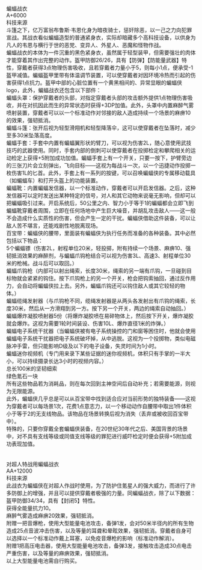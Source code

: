 <title>蝙蝠战衣</title>
<meta name="GENERATOR" content="WinCHM">
<meta http-equiv="Content-Type" content="text/html; charset=gb2312">
<br>
<br>蝙蝠战衣 
<br>A+6000 
<br>科技来源 
<br>斗篷之下，亿万富翁布鲁斯·韦恩化身为暗夜骑士，惩奸除恶，以一己之力向犯罪宣战。其战衣看似蝙蝠造型的普通紧身衣，实际却暗藏多个高科技设备，以供身为凡人的韦恩与横行于世的恶党、变异人、外星人、恶魔和怪物作战。 
<br>蝙蝠战衣的本体为一件沉重的黑色紧身衣，虽然属于轻型装甲，但需要强壮的肉体才能穿着其作出完整的动作。盔甲防御26/26，具有【防弹】【防能量武器】特性，穿戴者获得3点物理伤害吸收，且若穿戴者力量小于5，则每小1点，便承受-1盔甲减值。蝙蝠盔甲里带有体温调节装置，可以使穿戴者对因环境冷热而引起的伤害获得1点抗力。盔甲中部的心脏位置有一个黄黑相间的、异常显眼的蝙蝠侠logo，此外，蝙蝠战衣还包含以下部件： 
<br>蝙蝠头罩：保护穿戴者的头部，对指定穿戴者头部的攻击额外提供1点物理伤害吸收，并在对抗因此而生的异常状态时获得+3DP加值。此外，头罩中内置麻醉气雾喷射装置，穿戴者可以以一个标准动作对邻接的敌人造成持续一个场景的麻痹10的效果，强韧抵消。 
<br>蝙蝠斗篷：张开后视为轻型滑翔机和轻型降落伞，这可以使穿戴者在坠落时，减少至多30米坠落高度。 
<br>蝙蝠手套：手套中内置有蝙蝠翼形状的臂刀，可以视为伤害2L，随心意使用武技技巧的武器使用。同时，手套内部的倒刺可以使穿戴者在投掷检定和攀爬相关的运动检定上获得+5附加成功加值。蝙蝠手套上有一个开关，只要一按下，护臂旁边的三张刀片会立刻弹出，飞向目标——这视为每战斗一次，以一个迅捷动作投掷一枚伤害1L的匕首。此外，手套上有一系列的按键，可以召唤蝙蝠侠的专属移动载具（如蝙蝠车）和打开头盔上的功能装置。 
<br>蝙蝠靴：内置蝙蝠发信器，以一个标准动作，穿戴者可以开启发信器。之后，这种发信器可以定时发送出某种特定的信号，对人和其它动物来说毫无影响，但却可以把蝙蝠吸引过来。开启系统后，50公里之内、智力小于等于1的蝙蝠都会立即飞到蝙蝠靴穿戴者周围，立即在任何场地中产生巨大噪音，并胡乱攻击敌人——这一般不会造成什么实质性的伤害，但会产生一定的干扰。蝙蝠侠借助这件装备，可以让敌人苦不堪言，还能戏剧性地脱离现场。 
<br>百宝带：蝙蝠侠的腰带，里面装有蝙蝠侠为执行任务而准备的各种装备。其中必然包括以下物品： 
<br>5个蝙蝠镖（伤害2L，射程单位20米，轻投掷，附有持续一个场景、麻痹10、强韧抵消效果的麻醉剂，与蝙蝠爪钩枪结合可以视为伤害3L、高速3、射程单位30米的枪械。战斗后可以取回。） 
<br>蝙蝠爪钩枪（内部可以射出绳索，长度30米，绳索的另一端有爪钩，一旦碰到目标物就会紧紧的钩住。按下爪钩枪上的另一个开关，枪会把钩索抽回，通过反作用力，会自动将蝙蝠侠拉上去。另外，蝙蝠爪钩还可以钩住敌人或其它较轻的物体。） 
<br>蝙蝠缆绳发射器（与爪钩枪不同，缆绳发射器是从两头各发射出有爪钩的绳索，长度30米，然后从一方滑翔到另一方。按下另一个开关，两边的绳索自动抽回。） 
<br>蝙蝠爆炸凝胶喷射器5份（将爆炸凝胶喷在易碎物体上，然后按下开关，爆炸凝胶就会爆炸。这视为需要1轮时间装设、伤害10L、爆炸直径1米的炸弹。） 
<br>蝙蝠电子系统干扰器（当蝙蝠侠被有电子系统操控的门和窗等困住时，他就会使用蝙蝠电子系统干扰器把电子系统破坏掉，从中逃脱。这视为一个投掷物，类似电磁脉冲手雷，但只能影响D级及以下的电子设备，失灵时间为1小时。 
<br>蝙蝠迷你视频机（专门用来录下某些证据的迷你视频机，体积只有手掌的一半大小，可以持续摄录长达3小时的视频内容。） 
<br>总长100米的坚韧细索 
<br>绿色氪石一块 
<br>所有这些物品若为消耗品，则在每次回到主神空间后自动补充；若需要能源，则视为无限能源。 
<br>此外，蝙蝠侠几乎总是可以从百宝带中找到适合应对当前形势的独特装备——这视为穿戴者可以每场景1次，花费1点意志力，以一个移动动作自腰带中取出1件体积小于等于2的无支线物品。该物品在场景转换后视为消失（丢弃或被收回百宝带中）。 
<br>特殊的，只要你穿戴全套蝙蝠侠装备，在20世纪30年代之后、美国背景的场景中，对不具有支线等级或同值支线等级的罪犯进行威吓检定时便会获得+5附加成功表现加值。 
<br>
<br>
<br>对超人特战用蝙蝠战衣 
<br>AA+12000 
<br>科技来源 
<br>此战衣为蝙蝠侠在对超人作战时使用，为了防护住氪星人的强大威力，而进行了许多防御上的增强，并且可以提供穿戴者极强的力量。同蝙蝠战衣，除了以下数据： 
<br>盔甲防御34/34，具有【封闭5】特性。 
<br>获得全能量抗力10。 
<br>麻醉气雾造成麻痹20效果，强韧抵消。 
<br>附赠一把音爆枪，使用大型能量电池攻击，备弹1发，会对50米半径内的所有生物造成25点音波冲击伤害，以及等量的耳聋和晕眩效果，强韧抵消。穿戴者自身可以选择以一个标准动作戴上耳塞，以免疫音爆枪的影响（标准动作解消）。 
<br>附赠1把高压电击器，使用大型能量电池攻击，备弹3发，接触攻击造成30点电击严重伤害，以及等量的麻痹效果，强韧抵消。 
<br>以上大型能量电池需自行购买。